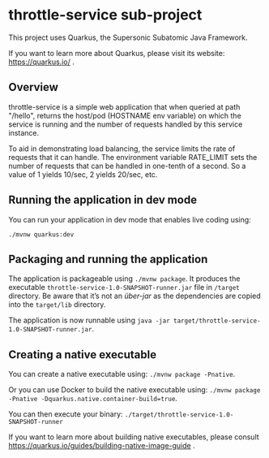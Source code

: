 # throttle-service sub-project

This project uses Quarkus, the Supersonic Subatomic Java Framework.

If you want to learn more about Quarkus, please visit its website: https://quarkus.io/ .

## Overview

throttle-service is a simple web application that when queried at path "/hello", returns the host/pod (HOSTNAME env variable)
on which the service is running and the number of requests handled by this service instance.

To aid in demonstrating load balancing, the service limits the rate of requests that it can handle.  The environment variable
RATE_LIMIT sets the number of requests that can be handled in one-tenth of a second.  So a value of 1 yields 10/sec, 2 yields 20/sec, etc.

## Running the application in dev mode

You can run your application in dev mode that enables live coding using:
```
./mvnw quarkus:dev
```

## Packaging and running the application

The application is packageable using `./mvnw package`.
It produces the executable `throttle-service-1.0-SNAPSHOT-runner.jar` file in `/target` directory.
Be aware that it’s not an _über-jar_ as the dependencies are copied into the `target/lib` directory.

The application is now runnable using `java -jar target/throttle-service-1.0-SNAPSHOT-runner.jar`.

## Creating a native executable

You can create a native executable using: `./mvnw package -Pnative`.

Or you can use Docker to build the native executable using: `./mvnw package -Pnative -Dquarkus.native.container-build=true`.

You can then execute your binary: `./target/throttle-service-1.0-SNAPSHOT-runner`

If you want to learn more about building native executables, please consult https://quarkus.io/guides/building-native-image-guide .
